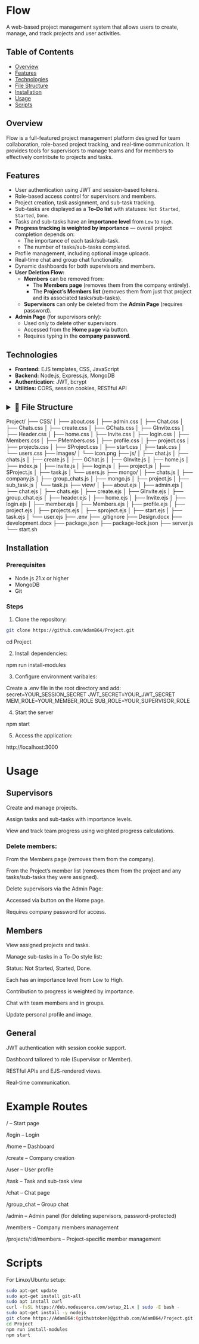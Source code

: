 # Flow

A web-based project management system that allows users to create, manage, and track projects and user activities.

## Table of Contents

- [Overview](#overview)
- [Features](#features)
- [Technologies](#technologies)
- [File Structure](#file-structure)
- [Installation](#installation)
- [Usage](#usage)
- [Scripts](#scripts)

## Overview

Flow is a full-featured project management platform designed for team collaboration, role-based project tracking, and real-time communication. It provides tools for supervisors to manage teams and for members to effectively contribute to projects and tasks.

## Features

- User authentication using JWT and session-based tokens.
- Role-based access control for supervisors and members.
- Project creation, task assignment, and sub-task tracking.
- Sub-tasks are displayed as a **To-Do list** with statuses: `Not Started`, `Started`, `Done`.
- Tasks and sub-tasks have an **importance level** from `Low` to `High`.
- **Progress tracking is weighted by importance** — overall project completion depends on:
  - The importance of each task/sub-task.
  - The number of tasks/sub-tasks completed.
- Profile management, including optional image uploads.
- Real-time chat and group chat functionality.
- Dynamic dashboards for both supervisors and members.
- **User Deletion Flow:**
  - **Members** can be removed from:
    - The **Members page** (removes them from the company entirely).
    - The **Project’s Members list** (removes them from just that project and its associated tasks/sub-tasks).
  - **Supervisors** can only be deleted from the **Admin Page** (requires password).
- **Admin Page** (for supervisors only):
  - Used only to delete other supervisors.
  - Accessed from the **Home page** via button.
  - Requires typing in the **company password**.

## Technologies

- **Frontend:** EJS templates, CSS, JavaScript
- **Backend:** Node.js, Express.js, MongoDB
- **Authentication:** JWT, bcrypt
- **Utilities:** CORS, session cookies, RESTful API

## <details> <summary><strong>📁 File Structure</strong></summary>

Project/
├── CSS/
│   ├── about.css
│   ├── admin.css
│   ├── Chat.css
│   ├── Chats.css
│   ├── create.css
│   ├── GChats.css
│   ├── GInvite.css
│   ├── Header.css
│   ├── home.css
│   ├── Invite.css
│   ├── login.css
│   ├── Members.css
│   ├── PMembers.css
│   ├── profile.css
│   ├── project.css
│   ├── projects.css
│   ├── SProject.css
│   ├── start.css
│   ├── task.css
│   └── users.css
├── images/
│   └── icon.png
├── js/
│   ├── chat.js
│   ├── chats.js
│   ├── create.js
│   ├── GChat.js
│   ├── GInvite.js
│   ├── home.js
│   ├── index.js
│   ├── invite.js
│   ├── login.js
│   ├── project.js
│   ├── SProject.js
│   ├── task.js
│   └── users.js
├── mongo/
│   ├── chats.js
│   ├── company.js
│   ├── group_chats.js
│   ├── mongo.js
│   ├── project.js
│   ├── sub_task.js
│   └── task.js
├── view/
│   ├── about.ejs
│   ├── admin.ejs
│   ├── chat.ejs
│   ├── chats.ejs
│   ├── create.ejs
│   ├── GInvite.ejs
│   ├── group_chat.ejs
│   ├── header.ejs
│   ├── home.ejs
│   ├── Invite.ejs
│   ├── login.ejs
│   ├── member.ejs
│   ├── Members.ejs
│   ├── profile.ejs
│   ├── project.ejs
│   ├── projects.ejs
│   ├── sproject.ejs
│   ├── start.ejs
│   ├── task.ejs
│   └── user.ejs
├── .env
├── .gitignore
├── Design.docx
├── development.docx
├── package.json
├── package-lock.json
├── server.js
└── start.sh
</details>


## Installation

### Prerequisites

- Node.js 21.x or higher
- MongoDB
- Git

### Steps

1. Clone the repository:

```bash
git clone https://github.com/AdamB64/Project.git
```
cd Project

2. Install dependencies:

npm run install-modules

3. Configure environment varibales:

Create a .env file in the root directory and add:
secret=YOUR_SESSION_SECRET
JWT_SECRET=YOUR_JWT_SECRET
MEM_ROLE=YOUR_MEMBER_ROLE
SUB_ROLE=YOUR_SUPERVISOR_ROLE

4. Start the server

npm start

5. Access the application:

http://localhost:3000

# Usage
## Supervisors
Create and manage projects.

Assign tasks and sub-tasks with importance levels.

View and track team progress using weighted progress calculations.

### Delete members:

From the Members page (removes them from the company).

From the Project’s member list (removes them from the project and any tasks/sub-tasks they were assigned).

Delete supervisors via the Admin Page:

Accessed via button on the Home page.

Requires company password for access.

## Members
View assigned projects and tasks.

Manage sub-tasks in a To-Do style list:

Status: Not Started, Started, Done.

Each has an importance level from Low to High.

Contribution to progress is weighted by importance.

Chat with team members and in groups.

Update personal profile and image.

## General
JWT authentication with session cookie support.

Dashboard tailored to role (Supervisor or Member).

RESTful APIs and EJS-rendered views.

Real-time communication.

# Example Routes
/ – Start page

/login – Login

/home – Dashboard

/create – Company creation

/user – User profile

/task – Task and sub-task view

/chat – Chat page

/group_chat – Group chat

/admin – Admin panel (for deleting supervisors, password-protected)

/members – Company members management

/projects/:id/members – Project-specific member management

# Scripts
For Linux/Ubuntu setup:

```bash
sudo apt-get update
sudo apt-get install git-all
sudo apt install curl
curl -fsSL https://deb.nodesource.com/setup_21.x | sudo -E bash -
sudo apt-get install -y nodejs
git clone https://AdamB64:(githubtoken)@github.com/AdamB64/Project.git
cd Project
npm run install-modules
npm start
```
